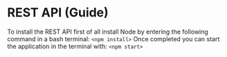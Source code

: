 <h1>REST API (Guide)</h1>

To install the REST API first of all install Node by entering the following command in a bash terminal:
`<npm install>`
Once completed you can start the application in the terminal with:
`<npm start>`
